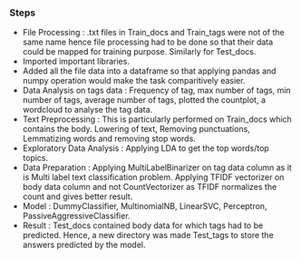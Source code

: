 ### Steps
- File Processing : .txt files in Train_docs and Train_tags were not of the same name hence file processing had to be done so that their data could be mapped for training purpose. Similarly for Test_docs.
- Imported important libraries.
- Added all the file data into a dataframe so that applying pandas and numpy operation would make the task comparitively easier.
- Data Analysis on tags data : Frequency of tag, max number of tags, min number of tags, average number of tags, plotted the countplot, a wordcloud to analyse the tag data.
- Text Preprocessing : This is particularly performed on Train_docs which contains the body. Lowering of text, Removing punctuations, Lemmatizing words and removing stop words.
- Exploratory Data Analysis : Applying LDA to get the top words/top topics.
- Data Preparation : Applying MultiLabelBinarizer on tag data column as it is Multi label text classification problem. Applying TFIDF vectorizer on body data column and not CountVectorizer as TFIDF normalizes the count and gives better result.
- Model : DummyClassifier, MultinomialNB, LinearSVC, Perceptron, PassiveAggressiveClassifier. 
- Result : Test_docs contained body data for which tags had to be predicted. Hence, a new directory was made Test_tags to store the answers predicted by the model.



